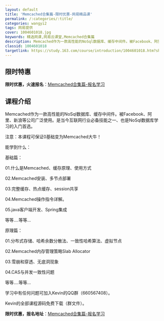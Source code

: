 ```yaml
---
layout: default
title: 'Memcached合集篇-限时优惠-网易精品课'
permalink: /:categories/:title/
categories: wangyi2
tags: 网易提供
cover: 1004601018.jpg
keywords: 精选网课,网易云课堂,Memcached合集篇
description: Memcached作为一款高性能的NoSql数据库、缓存中间件。被Facebook、阿里、新浪等公司广泛使用。是当今互联
classid: 1004601018
targetlink: https://study.163.com/course/introduction/1004601018.htm?share=1&shareId=1025206652&utm_campaign=share&utm_medium=iphoneShare&utm_source=&utm_u=1025206652
---
```


## 限时特惠

**限时优惠，火速报名**：[Memcached合集篇-报名学习](https://study.163.com/course/introduction/1004601018.htm?share=1&shareId=1025206652&utm_campaign=share&utm_medium=iphoneShare&utm_source=&utm_u=1025206652)

## 课程介绍

Memcached作为一款高性能的NoSql数据库、缓存中间件。被Facebook、阿里、新浪等公司广泛使用。是当今互联网行业必备技能之一、也是NoSql数据库学习的入门首选。



注意：本课程可保证0基础变为Memcached大牛！



能学到什么：

基础篇：

01.什么是Memcached、缓存原理、使用方式

02.Memcached安装、多节点部署

03.完整缓存、热点缓存、session共享

04.Memcached操作指令详解。

05.java客户端开发、Spring集成

等等....等等...

原理篇：

01.分布式存储、哈希余数分散法、一致性哈希算法、虚拟节点

02.Memcached内存管理策略Slab Allocator

03.雪崩和穿透、无底洞现象

04.CAS与并发一致性问题

等等....等等...



学习中有任何问题可加入Kevin的QQ群（660567408）。

Kevin的全部课程源码免费下载（群文件）。

**限时优惠，报名地址**：[Memcached合集篇-报名学习](https://study.163.com/course/introduction/1004601018.htm?share=1&shareId=1025206652&utm_campaign=share&utm_medium=iphoneShare&utm_source=&utm_u=1025206652)

